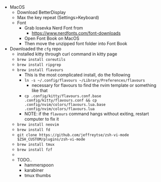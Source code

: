 - MacOS
    * Download BetterDisplay
    * Max the key repeat (Settings>Keyboard)
    * Font
	    + Grab Iosevka Nerd Font from 
		    + https://www.nerdfonts.com/font-downloads
	    + Open Font Book on MacOS
	    + Then move the unzipped font folder into Font Book
- Downloaded the `cfg` repo
	- installed kitty through curl command in kitty page
	- `brew install coreutils`
	- `brew install ripgrep`
	- `brew install flavours`
		- This is the most complicated install, do the following
		- `ln -s ~/.config/flavours ~/Library/Preferences/flavours`
			- necessary for flavours to find the nvim template or something like that
		- `cp .config/kitty/flavours.conf.base .config/kitty/flavours.conf && cp .config/nvim/colors/flavours.lua.base .config/nvim/colors/flavours.lua`
		- NOTE: if the `flavours` command hangs without exiting, restart computer to fix it
	- `brew install neovim`
	- `brew install fd`
	- `git clone https://github.com/jeffreytse/zsh-vi-mode $ZSH_CUSTOM/plugins/zsh-vi-mode`
	- `brew install tmux`
	- `brew install fzf`
	-
	- TODO..
		- hammerspoon
		- karabiner
		- tmux thumbs
